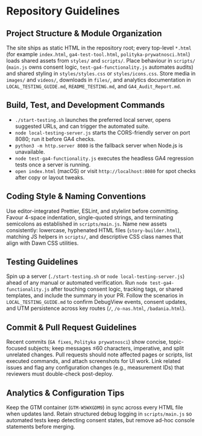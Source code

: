 # Repository Guidelines

## Project Structure & Module Organization
The site ships as static HTML in the repository root; every top-level `*.html` (for example `index.html`, `ga4-test-tool.html`, `polityka-prywatnosci.html`) loads shared assets from `styles/` and `scripts/`. Place behaviour in `scripts/` (`main.js` owns consent logic, `test-ga4-functionality.js` automates audits) and shared styling in `styles/styles.css` or `styles/icons.css`. Store media in `images/` and `videos/`, downloads in `files/`, and analytics documentation in `LOCAL_TESTING_GUIDE.md`, `README_TESTING.md`, and `GA4_Audit_Report.md`.

## Build, Test, and Development Commands
- `./start-testing.sh` launches the preferred local server, opens suggested URLs, and can trigger the automated suite.
- `node local-testing-server.js` starts the CORS-friendly server on port 8080; run it before GA4 checks.
- `python3 -m http.server 8080` is the fallback server when Node.js is unavailable.
- `node test-ga4-functionality.js` executes the headless GA4 regression tests once a server is running.
- `open index.html` (macOS) or visit `http://localhost:8080` for spot checks after copy or layout tweaks.

## Coding Style & Naming Conventions
Use editor-integrated Prettier, ESLint, and stylelint before committing. Favour 4-space indentation, single-quoted strings, and terminating semicolons as established in `scripts/main.js`. Name new assets consistently: lowercase, hyphenated HTML files (`story-builder.html`), matching JS helpers in `scripts/`, and descriptive CSS class names that align with Dawn CSS utilities.

## Testing Guidelines
Spin up a server (`./start-testing.sh` or `node local-testing-server.js`) ahead of any manual or automated verification. Run `node test-ga4-functionality.js` after touching consent logic, tracking tags, or shared templates, and include the summary in your PR. Follow the scenarios in `LOCAL_TESTING_GUIDE.md` to confirm DebugView events, consent updates, and UTM persistence across key routes (`/`, `/o-nas.html`, `/badania.html`).

## Commit & Pull Request Guidelines
Recent commits (`GA fixes`, `Polityka prywatnosci`) show concise, topic-focused subjects; keep messages ≤60 characters, imperative, and split unrelated changes. Pull requests should note affected pages or scripts, list executed commands, and attach screenshots for UI work. Link related issues and flag any configuration changes (e.g., measurement IDs) that reviewers must double-check post-deploy.

## Analytics & Configuration Tips
Keep the GTM container (`GTM-W5WXGDM9`) in sync across every HTML file when updates land. Retain structured debug logging in `scripts/main.js` so automated tests keep detecting consent states, but remove ad-hoc console statements before merging.
